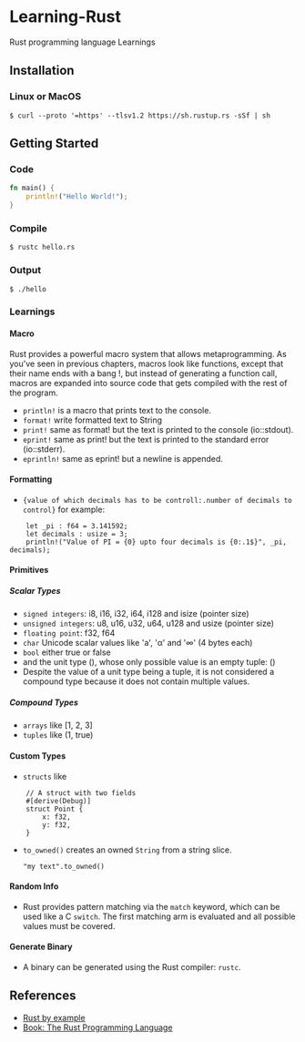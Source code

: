 # Learning-Rust
Rust programming language Learnings


## Installation
### Linux or MacOS
```console
$ curl --proto '=https' --tlsv1.2 https://sh.rustup.rs -sSf | sh
```

## Getting Started
### Code
```rs
fn main() {
	println!("Hello World!");
}
```

### Compile
```console
$ rustc hello.rs
```

### Output
```console
$ ./hello
```

### Learnings

#### Macro
Rust provides a powerful macro system that allows metaprogramming. As you've seen in previous chapters, macros look like functions, except that their name ends with a bang !, but instead of generating a function call, macros are expanded into source code that gets compiled with the rest of the program.

- `println!` is a macro that prints text to the console.
- `format!`  write formatted text to String
- `print!`   same as format! but the text is printed to the console (io::stdout).
- `eprint!` same as print! but the text is printed to the standard error (io::stderr).
- `eprintln!` same as eprint! but a newline is appended.

#### Formatting
- `{value of which decimals has to be controll:.number of decimals to control}` for example:
```console
    let _pi : f64 = 3.141592;
    let decimals : usize = 3;
    println!("Value of PI = {0} upto four decimals is {0:.1$}", _pi, decimals);
```

#### Primitives

##### Scalar Types
- `signed integers`: i8, i16, i32, i64, i128 and isize (pointer size)
- `unsigned integers`: u8, u16, u32, u64, u128 and usize (pointer size)
- `floating point`: f32, f64
- `char` Unicode scalar values like 'a', 'α' and '∞' (4 bytes each)
- `bool` either true or false
- and the unit type (), whose only possible value is an empty tuple: ()
- Despite the value of a unit type being a tuple, it is not considered a compound type because it    does not contain multiple values.

##### Compound Types
- `arrays` like [1, 2, 3]
- `tuples` like (1, true)

#### Custom Types
- `structs` like 
```console
    // A struct with two fields
    #[derive(Debug)]
    struct Point {
        x: f32,
        y: f32,
    }
 ```
- `to_owned()` creates an owned `String` from a string slice.
   ```
   "my text".to_owned()
   ```

#### Random Info
- Rust provides pattern matching via the `match` keyword, which can be used like a C `switch`. The first matching arm is evaluated and all possible values must be covered.

#### Generate Binary
- A binary can be generated using the Rust compiler: `rustc`.

## References
* [Rust by example](https://doc.rust-lang.org/stable/rust-by-example/)
* [Book: The Rust Programming Language](https://doc.rust-lang.org/book/)
